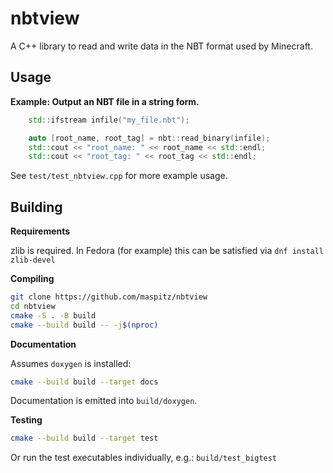 # nbtview
A C++ library to read and write data in the NBT format used by Minecraft.

## Usage

**Example: Output an NBT file in a string form.**

```cpp
    std::ifstream infile("my_file.nbt");

    auto [root_name, root_tag] = nbt::read_binary(infile);
    std::cout << "root_name: " << root_name << std::endl;
    std::cout << "root_tag: " << root_tag << std::endl;
```

See `test/test_nbtview.cpp` for more example usage.

## Building

**Requirements**

zlib is required.  In Fedora (for example) this can be satisfied via `dnf install zlib-devel`

**Compiling**

``` bash
git clone https://github.com/maspitz/nbtview
cd nbtview
cmake -S . -B build
cmake --build build -- -j$(nproc)
```

**Documentation**

Assumes `doxygen` is installed:

``` bash
cmake --build build --target docs
```

Documentation is emitted into `build/doxygen`.

**Testing**

``` bash
cmake --build build --target test
```

Or run the test executables individually, e.g.:
`build/test_bigtest`
